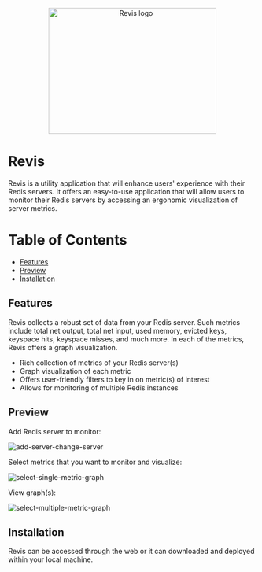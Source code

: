 <p align='center'>
  <img src='https://i.imgur.com/RXrossi.png' alt='Revis logo' width="341" height="256"/>
</p>

# Revis

Revis is a utility application that will enhance users' experience with their Redis servers. It offers an easy-to-use application that will allow users to monitor their Redis servers by accessing an ergonomic visualization of server metrics.

# Table of Contents

- [Features](#features)
- [Preview](#preview)
- [Installation](#installation)

## Features

Revis collects a robust set of data from your Redis server. Such metrics include total net output, total net input, used memory, evicted keys, keyspace hits, keyspace misses, and much more. In each of the metrics, Revis offers a graph visualization.

- Rich collection of metrics of your Redis server(s)
- Graph visualization of each metric
- Offers user-friendly filters to key in on metric(s) of interest
- Allows for monitoring of multiple Redis instances

## Preview

Add Redis server to monitor:

![add-server-change-server](https://media.giphy.com/media/DvzEdD5g0BDAe3BzVA/giphy.gif)

Select metrics that you want to monitor and visualize:

![select-single-metric-graph](https://media.giphy.com/media/tv0x77LYCKiIpvtgga/giphy.gif)

View graph(s):

![select-multiple-metric-graph](https://media.giphy.com/media/rMClvNsLCwpZrtoXO5/giphy.gif)

## Installation

Revis can be accessed through the web or it can downloaded and deployed within your local machine.
